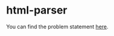 # html-parser

You can find the problem statement [here](https://drive.google.com/file/d/0Bz6JwG9XSoKGTlhNcThneDVuUXdhNkZQSkFxdWR5SGNlajhz/view?usp=sharing&authkey=CPb13cEP).
